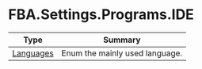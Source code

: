 ﻿
# FBA.Settings.Programs.IDE

|Type|Summary|
|----|-------|
|[Languages](./Languages.md)|Enum the mainly used language.|

